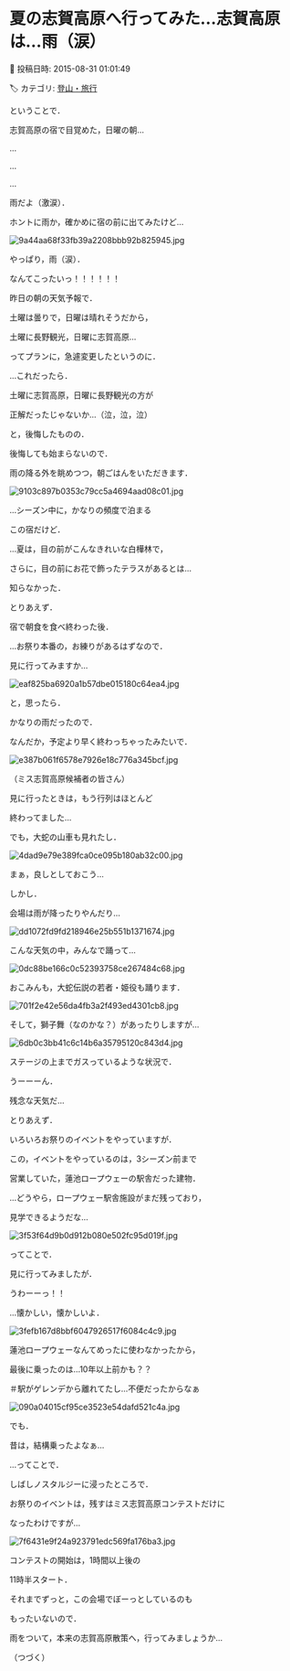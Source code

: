 # 夏の志賀高原へ行ってみた…志賀高原は…雨（涙）

📅 投稿日時: 2015-08-31 01:01:49

🏷️ カテゴリ: [登山・旅行](c1d637a11a25b457ac978d197adbdafc5.md)

ということで．


志賀高原の宿で目覚めた，日曜の朝…


…


…


…


雨だよ（激涙）．





ホントに雨か，確かめに宿の前に出てみたけど…




![9a44aa68f33fb39a2208bbb92b825945.jpg](images/9a44aa68f33fb39a2208bbb92b825945.jpg)




やっぱり，雨（涙）．





なんてこったいっ！！！！！！





昨日の朝の天気予報で．


土曜は曇りで，日曜は晴れそうだから，


土曜に長野観光，日曜に志賀高原…


ってプランに，急遽変更したというのに．





…これだったら．


土曜に志賀高原，日曜に長野観光の方が


正解だったじゃないか…（泣，泣，泣）





と，後悔したものの．


後悔しても始まらないので．


雨の降る外を眺めつつ，朝ごはんをいただきます．




![9103c897b0353c79cc5a4694aad08c01.jpg](images/9103c897b0353c79cc5a4694aad08c01.jpg)




…シーズン中に，かなりの頻度で泊まる


この宿だけど．


…夏は，目の前がこんなきれいな白樺林で，


さらに，目の前にお花で飾ったテラスがあるとは…


知らなかった．





とりあえず．


宿で朝食を食べ終わった後．


…お祭り本番の，お練りがあるはずなので．


見に行ってみますか…




![eaf825ba6920a1b57dbe015180c64ea4.jpg](images/eaf825ba6920a1b57dbe015180c64ea4.jpg)




と，思ったら．


かなりの雨だったので．


なんだか，予定より早く終わっちゃったみたいで．




![e387b061f6578e7926e18c776a345bcf.jpg](images/e387b061f6578e7926e18c776a345bcf.jpg)




（ミス志賀高原候補者の皆さん）


見に行ったときは，もう行列はほとんど


終わってました…





でも，大蛇の山車も見れたし．




![4dad9e79e389fca0ce095b180ab32c00.jpg](images/4dad9e79e389fca0ce095b180ab32c00.jpg)




まぁ，良しとしておこう…





しかし．


会場は雨が降ったりやんだり…




![dd1072fd9fd218946e25b551b1371674.jpg](images/dd1072fd9fd218946e25b551b1371674.jpg)




こんな天気の中，みんなで踊って…




![0dc88be166c0c52393758ce267484c68.jpg](images/0dc88be166c0c52393758ce267484c68.jpg)




おこみんも，大蛇伝説の若者・姫役も踊ります．




![701f2e42e56da4fb3a2f493ed4301cb8.jpg](images/701f2e42e56da4fb3a2f493ed4301cb8.jpg)




そして，獅子舞（なのかな？）があったりしますが…




![6db0c3bb41c6c14b6a35795120c843d4.jpg](images/6db0c3bb41c6c14b6a35795120c843d4.jpg)




ステージの上までガスっているような状況で．


うーーーん．


残念な天気だ…





とりあえず．


いろいろお祭りのイベントをやっていますが．





この，イベントをやっているのは，3シーズン前まで


営業していた，蓮池ロープウェーの駅舎だった建物．


…どうやら，ロープウェー駅舎施設がまだ残っており，


見学できるようだな…




![3f53f64d9b0d912b080e502fc95d019f.jpg](images/3f53f64d9b0d912b080e502fc95d019f.jpg)







ってことで．


見に行ってみましたが．





うわーーっ！！


…懐かしい，懐かしいよ．




![3fefb167d8bbf6047926517f6084c4c9.jpg](images/3fefb167d8bbf6047926517f6084c4c9.jpg)




蓮池ロープウェーなんてめったに使わなかったから，


最後に乗ったのは…10年以上前かも？？


＃駅がゲレンデから離れてたし…不便だったからなぁ




![090a04015cf95ce3523e54dafd521c4a.jpg](images/090a04015cf95ce3523e54dafd521c4a.jpg)




でも．


昔は，結構乗ったよなぁ…





…ってことで．


しばしノスタルジーに浸ったところで．


お祭りのイベントは，残すはミス志賀高原コンテストだけに


なったわけですが…




![7f6431e9f24a923791edc569fa176ba3.jpg](images/7f6431e9f24a923791edc569fa176ba3.jpg)




コンテストの開始は，1時間以上後の


11時半スタート．


それまでずっと，この会場でぼーっとしているのも


もったいないので．


雨をついて，本来の志賀高原散策へ，行ってみましょうか…





（つづく）
